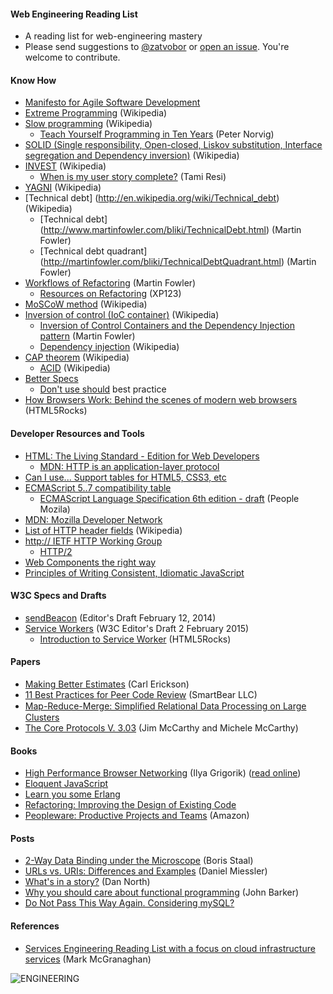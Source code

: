 #### Web Engineering Reading List

* A reading list for web-engineering mastery
* Please send suggestions to [@zatvobor](https://twitter.com/zatvobor) or [open an issue](https://github.com/zatvobor/web-engineering/issues). You're welcome to contribute.


#### Know How
* [Manifesto for Agile Software Development](http://www.agilemanifesto.org)
* [Extreme Programming](http://en.wikipedia.org/wiki/Extreme_programming) (Wikipedia)
* [Slow programming](https://en.wikipedia.org/wiki/Slow_programming) (Wikipedia)
    * [Teach Yourself Programming in Ten Years](http://norvig.com/21-days.html) (Peter Norvig)
* [SOLID (Single responsibility, Open-closed, Liskov substitution, Interface segregation and Dependency inversion)](http://en.wikipedia.org/wiki/SOLID_(object-oriented_design)) (Wikipedia)
* [INVEST](http://en.wikipedia.org/wiki/INVEST_(mnemonic)) (Wikipedia)
    * [When is my user story complete?](http://pivotallabs.com/when-is-my-user-story-complete/) (Tami Resi)
* [YAGNI](http://en.wikipedia.org/wiki/You_aren't_gonna_need_it) (Wikipedia)
* [Technical debt] (http://en.wikipedia.org/wiki/Technical_debt) (Wikipedia)
    * [Technical debt] (http://www.martinfowler.com/bliki/TechnicalDebt.html) (Martin Fowler)
    * [Technical debt quadrant] (http://martinfowler.com/bliki/TechnicalDebtQuadrant.html) (Martin Fowler)
* [Workflows of Refactoring](http://martinfowler.com/articles/workflowsOfRefactoring/) (Martin Fowler)
    * [Resources on Refactoring](http://xp123.com/articles/resources-on-refactoring/) (XP123)
* [MoSCoW method](http://en.wikipedia.org/wiki/MoSCoW_method) (Wikipedia)
* [Inversion of control (IoC container)](http://en.wikipedia.org/wiki/Inversion_of_control) (Wikipedia)
    * [Inversion of Control Containers and the Dependency Injection pattern](http://martinfowler.com/articles/injection.html) (Martin Fowler)
    * [Dependency injection](http://en.wikipedia.org/wiki/Dependency_injection) (Wikipedia)
* [CAP theorem](http://en.wikipedia.org/wiki/CAP_theorem) (Wikipedia)
    * [ACID](http://en.wikipedia.org/wiki/ACID) (Wikipedia)
* [Better Specs](http://betterspecs.org)
    * [Don't use should](http://betterspecs.org/#should) best practice
* [How Browsers Work: Behind the scenes of modern web browsers](http://www.html5rocks.com/en/tutorials/internals/howbrowserswork/) (HTML5Rocks)


#### Developer Resources and Tools
* [HTML: The Living Standard - Edition for Web Developers](https://developers.whatwg.org)
    * [MDN: HTTP is an application-layer protocol](https://developer.mozilla.org/en-US/docs/Web/HTTP)
* [Can I use... Support tables for HTML5, CSS3, etc](http://caniuse.com)
* [ECMAScript 5..7 compatibility table](http://kangax.github.io/compat-table/es6/)
    * [ECMAScript Language Specification 6th edition - draft](https://people.mozilla.org/~jorendorff/es6-draft.html) (People Mozila)
* [MDN: Mozilla Developer Network](https://developer.mozilla.org/en-US/)
* [List of HTTP header fields](http://en.wikipedia.org/wiki/List_of_HTTP_header_fields) (Wikipedia)
* [http:// IETF HTTP Working Group](https://httpwg.github.io)
    * [HTTP/2](https://http2.github.io)
* [Web Components the right way](https://github.com/mateusortiz/webcomponents-the-right-way)
* [Principles of Writing Consistent, Idiomatic JavaScript](https://github.com/rwaldron/idiomatic.js)


#### W3C Specs and Drafts
* [sendBeacon](https://dvcs.w3.org/hg/webperf/raw-file/tip/specs/Beacon/Overview.html) (Editor's Draft February 12, 2014)
* [Service Workers](https://slightlyoff.github.io/ServiceWorker/spec/service_worker/) (W3C Editor's Draft 2 February 2015)
    * [Introduction to Service Worker](http://www.html5rocks.com/en/tutorials/service-worker/introduction/) (HTML5Rocks)


#### Papers
* [Making Better Estimates](http://spin.atomicobject.com/2008/11/26/making-better-estimates/) (Carl Erickson)
* [11 Best Practices for Peer Code Review](http://smartbear.com/SmartBear/media/pdfs/WP-CC-11-Best-Practices-of-Peer-Code-Review.pdf) (SmartBear LLC)
* [Map-Reduce-Merge: Simpliﬁed Relational Data Processing on Large Clusters](http://www.cs.duke.edu/courses/cps399.28/current/papers/sigmod07-YangDasdanEtAl-map_reduce_merge.pdf)
* [The Core Protocols V. 3.03](http://www.mccarthyshow.com/wp-content/uploads/2011/02/The+Core+Protocols+3.03.pdf) (Jim McCarthy and Michele McCarthy)

#### Books

* [High Performance Browser Networking](http://shop.oreilly.com/product/0636920028048.do) (Ilya Grigorik) ([read online](http://chimera.labs.oreilly.com/books/1230000000545/index.html))
* [Eloquent JavaScript](http://eloquentjavascript.net)
* [Learn you some Erlang](http://learnyousomeerlang.com/content)
* [Refactoring: Improving the Design of Existing Code](http://www.amazon.com/Refactoring-Improving-Design-Existing-Code/dp/0201485672)
* [Peopleware: Productive Projects and Teams](http://www.amazon.com/Peopleware-Productive-Projects-Second-Edition/dp/0932633439) (Amazon)


#### Posts

* [2-Way Data Binding under the Microscope](http://staal.io/blog/2014/02/05/2-way-data-binding-under-the-microscope) (Boris Staal)
* [URLs vs. URIs: Differences and Examples](http://www.danielmiessler.com/study/url_vs_uri/) (Daniel Miessler)
* [What's in a story?](http://dannorth.net/whats-in-a-story/) (Dan North)
* [Why you should care about functional programming](http://pivotallabs.com/why-you-should-care-about-functional-programming/) (John Barker)
* [Do Not Pass This Way Again. Considering mySQL?](http://grimoire.ca/mysql/choose-something-else)


#### References

* [Services Engineering Reading List with a focus on cloud infrastructure services](https://github.com/mmcgrana/services-engineering) (Mark McGranaghan)

![ENGINEERING](https://pp.vk.me/c619316/v619316752/9f31/2XJQkyKxkoc.jpg)
